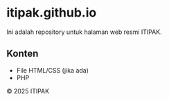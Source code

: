 # itipak.github.io

Ini adalah repository untuk halaman web resmi ITIPAK.

## Konten
- File HTML/CSS (jika ada)
- PHP

© 2025 ITIPAK

